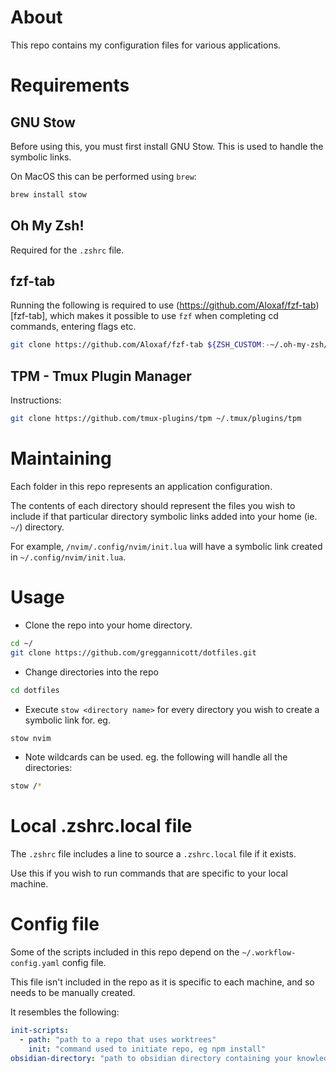 # About

This repo contains my configuration files for various applications.

# Requirements

## GNU Stow

Before using this, you must first install GNU Stow. This is used to handle the symbolic links.

On MacOS this can be performed using `brew`:

```zsh
brew install stow
```

## Oh My Zsh!

Required for the `.zshrc` file.

## fzf-tab

Running the following is required to use (https://github.com/Aloxaf/fzf-tab)[fzf-tab], which makes it possible to use `fzf` when completing cd commands, entering flags etc.

```bash
git clone https://github.com/Aloxaf/fzf-tab ${ZSH_CUSTOM:-~/.oh-my-zsh/custom}/plugins/fzf-tab
```

## TPM - Tmux Plugin Manager

Instructions:

```zsh
git clone https://github.com/tmux-plugins/tpm ~/.tmux/plugins/tpm
```

# Maintaining

Each folder in this repo represents an application configuration.

The contents of each directory should represent the files you wish to include if that particular directory symbolic links added into your home (ie. `~/`) directory.

For example, `/nvim/.config/nvim/init.lua` will have a symbolic link created in `~/.config/nvim/init.lua`.

# Usage

- Clone the repo into your home directory.

```zsh
cd ~/
git clone https://github.com/greggannicott/dotfiles.git
```

- Change directories into the repo

```zsh
cd dotfiles
```

- Execute `stow <directory name>` for every directory you wish to create a symbolic link for. eg.

```zsh
stow nvim
```

- Note wildcards can be used. eg. the following will handle all the directories:

```zsh
stow /*
```

# Local .zshrc.local file

The `.zshrc` file includes a line to source a `.zshrc.local` file if it exists.

Use this if you wish to run commands that are specific to your local machine.

# Config file

Some of the scripts included in this repo depend on the `~/.workflow-config.yaml` config file.

This file isn't included in the repo as it is specific to each machine, and so needs to be manually created.

It resembles the following:

```yaml
init-scripts:
  - path: "path to a repo that uses worktrees"
    init: "command used to initiate repo, eg npm install"
obsidian-directory: "path to obsidian directory containing your knowledge base"
```
